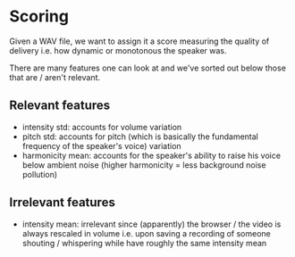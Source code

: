 # Scoring

Given a WAV file, we want to assign it a score measuring the quality of delivery i.e. how dynamic or monotonous the speaker was.

There are many features one can look at and we've sorted out below those that are / aren't relevant.

## Relevant features

- intensity std: accounts for volume variation
- pitch std: accounts for pitch (which is basically the fundamental frequency of the speaker's voice) variation
- harmonicity mean: accounts for the speaker's ability to raise his voice below ambient noise (higher harmonicity = less background noise pollution)

## Irrelevant features

- intensity mean: irrelevant since (apparently) the browser / the video is always rescaled in volume i.e. upon saving a recording of someone shouting / whispering while have roughly the same intensity mean

